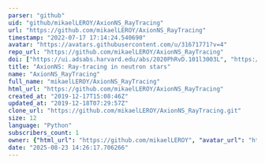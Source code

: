 ```yaml
---
parser: "github"
uid: "github/mikaelLEROY/AxionNS_RayTracing"
url: "https://github.com/mikaelLEROY/AxionNS_RayTracing"
timestamp: "2022-07-17 17:14:24.540690"
avatar: "https://avatars.githubusercontent.com/u/31671771?v=4"
repo_url: "https://github.com/mikaelLEROY/AxionNS_RayTracing"
doi: ["https://ui.adsabs.harvard.edu/abs/2020PhRvD.101l3003L", "https://ui.adsabs.harvard.edu/abs/2020ascl.soft06009L/abstract"]
title: "AxionNS: Ray-tracing in neutron stars"
name: "AxionNS_RayTracing"
full_name: "mikaelLEROY/AxionNS_RayTracing"
html_url: "https://github.com/mikaelLEROY/AxionNS_RayTracing"
created_at: "2019-12-17T15:08:46Z"
updated_at: "2019-12-18T07:29:57Z"
clone_url: "https://github.com/mikaelLEROY/AxionNS_RayTracing.git"
size: 12
language: "Python"
subscribers_count: 1
owner: {"html_url": "https://github.com/mikaelLEROY", "avatar_url": "https://avatars.githubusercontent.com/u/31671771?v=4", "login": "mikaelLEROY", "type": "User"}
date: "2025-08-23 14:26:17.706266"
---
```

